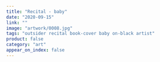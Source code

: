 ```yaml
---
title: "Recital - baby"
date: "2020-09-15"
link: ""
image: "artwork/0008.jpg"
tags: "outsider recital book-cover baby on-black artist"
product: false
category: "art"
appear_on_index: false
---
```

